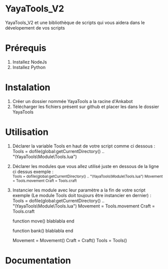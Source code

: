 # YayaTools_V2

YayaTools_V2 et une bibliothèque de scripts qui vous aidera dans le dévelopement de vos scripts

# Prérequis
  1. Installez NodeJs
  2. Installez Python
 
# Instalation
  1. Créer un dossier nommée YayaTools a la racine d'Ankabot
  2. Télécharger les fichiers présent sur github et placer les dans le dossier YayaTools

# Utilisation
  1. Déclarer la variable Tools en haut de votre script comme ci dessous :
     Tools = dofile(global:getCurrentDirectory() .. "\\YayaTools\\Module\\Tools.lua")
     
  2. Déclarer les modules que vous allez utilisé juste en dessous de la ligne ci dessus exemple : <br>
     <sup>
     Tools = dofile(global:getCurrentDirectory() .. "\\YayaTools\\Module\\Tools.lua")
     Movement = Tools.movement
     Craft = Tools.craft
     </sup>
  3. Instancier les module avec leur paramètre a la fin de votre script exemple (Le module Tools doit toujours être instancier en dernier) : 
     Tools = dofile(global:getCurrentDirectory() .. "\\YayaTools\\Module\\Tools.lua")
     Movement = Tools.movement
     Craft = Tools.craft
     
     function move()
         blablabla
     end
     
     function bank()
         blablabla
     end
     
     Movement = Movement()
     Craft = Craft()
     Tools = Tools()
     
# Documentation
